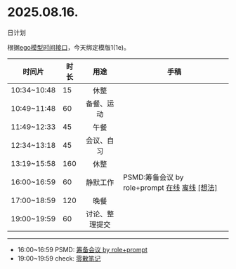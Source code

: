 # 2025.08.16.
日计划

根据[ego模型时间接口](https://gitee.com/hyg/blog/blob/master/timeflow.md)，今天绑定模版1(1e)。

| 时间片 | 时长 | 用途 | 手稿 |
| --- | --- | :---: | --- |
| 10:34~10:48 | 15 | 休整 |  |
| 10:49~11:48 | 60 | 备餐、运动 |  |
| 11:49~12:33 | 45 | 午餐 |  |
| 12:34~13:18 | 45 | 会议、自习 |  |
| 13:19~15:58 | 160 | 休整 |  |
| 16:00~16:59 | 60 | 静默工作 | PSMD:筹备会议 by role+prompt [在线](http://simp.ly/p/4QDThK) [离线](../../draft/2025/20250816160000.md) <a href="mailto:huangyg@mars22.com?subject=关于2025.08.16.[PSMD:筹备会议 by role+prompt]任务&body=日期: 20250816%0D%0A序号: 5%0D%0A手稿:../../draft/2025/20250816160000.md%0D%0A---请勿修改邮件主题及以上内容 从下一行开始写您的想法---%0D%0A">[想法]</a> |
| 17:00~18:59 | 120 | 晚餐 |  |
| 19:00~19:59 | 60 | 讨论、整理提交 |  |

---

- 16:00~16:59	PSMD: [筹备会议 by role+prompt](../../draft/2025/20250816.01.md)
- 19:00~19:59	check: [零散笔记](../../draft/2025/20250816.02.md)
